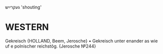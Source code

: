 געקרײַש
'shouting'

WESTERN
========

Gekreisch {HOLLAND, Beem, Jerosche}
	•	Gekreisch unter enander as wie uf e polnischer reichstôg. {Jerosche №244}
